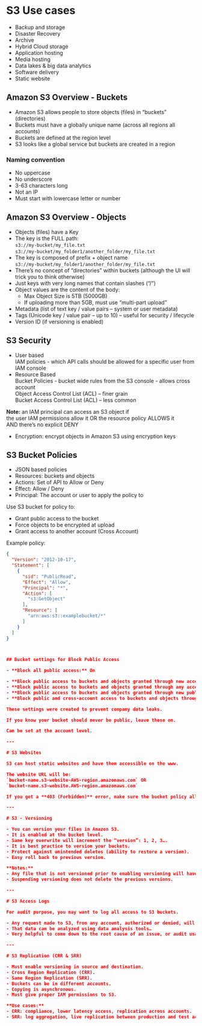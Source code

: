 # S3 Use cases
- Backup and storage
- Disaster Recovery
- Archive
- Hybrid Cloud storage
- Application hosting
- Media hosting
- Data lakes & big data analytics
- Software delivery
- Static website

## Amazon S3 Overview - Buckets
- Amazon S3 allows people to store objects (files) in “buckets” (directories)
- Buckets must have a globally unique name (across all regions all accounts)
- Buckets are defined at the region level
- S3 looks like a global service but buckets are created in a region

### Naming convention
- No uppercase
- No underscore
- 3-63 characters long
- Not an IP
- Must start with lowercase letter or number

## Amazon S3 Overview - Objects
- Objects (files) have a Key
- The key is the FULL path:  
  `s3://my-bucket/my_file.txt`  
  `s3://my-bucket/my_folder1/another_folder/my_file.txt`
- The key is composed of prefix + object name  
  `s3://my-bucket/my_folder1/another_folder/my_file.txt`
- There’s no concept of “directories” within buckets (although the UI will trick you to think otherwise)
- Just keys with very long names that contain slashes (“/”)
- Object values are the content of the body:
  - Max Object Size is 5TB (5000GB)
  - If uploading more than 5GB, must use “multi-part upload”
- Metadata (list of text key / value pairs – system or user metadata)
- Tags (Unicode key / value pair – up to 10) – useful for security / lifecycle
- Version ID (if versioning is enabled)

## S3 Security
- User based  
  IAM policies - which API calls should be allowed for a specific user from IAM console
- Resource Based  
  Bucket Policies - bucket wide rules from the S3 console - allows cross account  
  Object Access Control List (ACL) – finer grain  
  Bucket Access Control List (ACL) – less common

**Note:** an IAM principal can access an S3 object if  
the user IAM permissions allow it OR the resource policy ALLOWS it  
AND there’s no explicit DENY

- Encryption: encrypt objects in Amazon S3 using encryption keys

## S3 Bucket Policies
- JSON based policies
- Resources: buckets and objects
- Actions: Set of API to Allow or Deny
- Effect: Allow / Deny
- Principal: The account or user to apply the policy to

Use S3 bucket for policy to:  
- Grant public access to the bucket  
- Force objects to be encrypted at upload  
- Grant access to another account (Cross Account)

Example policy:
```json
{
  "Version": "2012-10-17",
  "Statement": [
    {
      "sid": "PublicRead",
      "Effect": "Allow",
      "Principal": "*",
      "Action": [
        "s3:GetObject"
      ],
      "Resource": [
        "arn:aws:s3::examplebucket/*"
      ]
    }
  ]
}



## Bucket settings for Block Public Access

- **Block all public access:** On

- **Block public access to buckets and objects granted through new access control lists (ACLS):** On  
- **Block public access to buckets and objects granted through any access control lists (ACLS):** On  
- **Block public access to buckets and objects granted through new public bucket or access point policies:** On  
- **Block public and cross-account access to buckets and objects through any public bucket or access point policies:** On

These settings were created to prevent company data leaks.

If you know your bucket should never be public, leave these on.

Can be set at the account level.

---

# S3 Websites

S3 can host static websites and have them accessible on the www.

The website URL will be:  
`bucket-name.s3-website-AWS-region.amazonaws.com` OR  
`bucket-name.s3-website.AWS-region.amazonaws.com`

If you get a **403 (Forbidden)** error, make sure the bucket policy allows public reads!

---

# S3 - Versioning

- You can version your files in Amazon S3.  
- It is enabled at the bucket level.  
- Same key overwrite will increment the “version”: 1, 2, 3….  
- It is best practice to version your buckets.  
- Protect against unintended deletes (ability to restore a version).  
- Easy roll back to previous version.

**Notes:**  
- Any file that is not versioned prior to enabling versioning will have version “null”.  
- Suspending versioning does not delete the previous versions.

---

# S3 Access Logs

For audit purpose, you may want to log all access to S3 buckets.

- Any request made to S3, from any account, authorized or denied, will be logged into another S3 bucket.  
- That data can be analyzed using data analysis tools…  
- Very helpful to come down to the root cause of an issue, or audit usage, view suspicious patterns, etc…

---

# S3 Replication (CRR & SRR)

- Must enable versioning in source and destination.  
- Cross Region Replication (CRR).  
- Same Region Replication (SRR).  
- Buckets can be in different accounts.  
- Copying is asynchronous.  
- Must give proper IAM permissions to S3.

**Use cases:**  
- CRR: compliance, lower latency access, replication across accounts.  
- SRR: log aggregation, live replication between production and test accounts.
